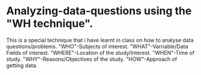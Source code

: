 # Analyzing-data-questions using the "WH technique".
This is a special technique that i have learnt in class on how to analyse data questions/problems.
    "WHO"-Subjects of interest.
    "WHAT"-Varriable/Data Fields of interest.
    "WHERE"-Location of the study/Interest.
    "WHEN"-Time of study.
    "WHY"-Reasons/Objectives of the study.
    "HOW"-Approach of getting data.
